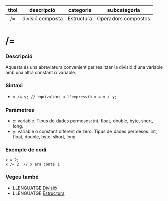 
| títol | descripció   | categoria  | subcategoria        |
| :---: | :----------: | :--------: | :-----------------: |
| /=    | divisió composta | Estructura | Operadors compostos |

# /=

### Descripció

Aquesta és una abreviatura convenient per realitzar la divisió d'una variable amb una altra constant o variable.

### Sintaxi

*  `x /= y; // equivalent a l'expressió x = x / y;`

### Paràmetres

*  `x`: variable. Tipus de dades permesos: int, float, double, byte, short, long.  
*  `y`: variable o constant diferent de zero. Tipus de dades permesos: int, float, double, byte, short, long.

### Exemple de codi

```
x = 2;
x /= 2; // x ara conté 1
```

### Vegeu també

*  LLENGUATGE [Divisió](../Operadors-aritmetics/divisio.md)  
*  LLENGUATGE [Estructura](../Estructura.md)  

